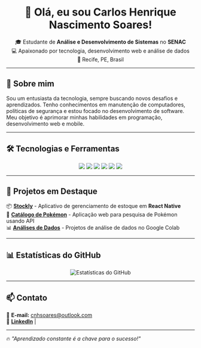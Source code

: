 <h1 align="center">👋 Olá, eu sou Carlos Henrique Nascimento Soares!</h1>

<p align="center">
  🎓 Estudante de <strong>Análise e Desenvolvimento de Sistemas</strong> no <strong>SENAC</strong>  <br>
  💻 Apaixonado por tecnologia, desenvolvimento web e análise de dados <br>
  📍 Recife, PE, Brasil
</p>

---

## 🚀 Sobre mim  
Sou um entusiasta da tecnologia, sempre buscando novos desafios e aprendizados. Tenho conhecimentos em manutenção de computadores, políticas de segurança e estou focado no desenvolvimento de software. Meu objetivo é aprimorar minhas habilidades em programação, desenvolvimento web e mobile.

---

## 🛠️ Tecnologias e Ferramentas  
<p align="center">
  <img src="https://img.shields.io/badge/Python-3776AB?style=for-the-badge&logo=python&logoColor=white"/>
  <img src="https://img.shields.io/badge/JavaScript-F7DF1E?style=for-the-badge&logo=javascript&logoColor=black"/>
  <img src="https://img.shields.io/badge/TypeScript-3178C6?style=for-the-badge&logo=typescript&logoColor=white"/>
  <img src="https://img.shields.io/badge/React-20232A?style=for-the-badge&logo=react&logoColor=61DAFB"/>
  <img src="https://img.shields.io/badge/Node.js-43853D?style=for-the-badge&logo=node.js&logoColor=white"/>
  <img src="https://img.shields.io/badge/PostgreSQL-336791?style=for-the-badge&logo=postgresql&logoColor=white"/>
</p>

---

## 📌 Projetos em Destaque  
📦 [**Stockly**](https://github.com/seuusuario/stockly) - Aplicativo de gerenciamento de estoque em **React Native**  
🦄 [**Catálogo de Pokémon**](https://github.com/seuusuario/pokedex) - Aplicação web para pesquisa de Pokémon usando API  
📊 [**Análises de Dados**](https://github.com/seuusuario/data-analysis) - Projetos de análise de dados no Google Colab  

---

## 📊 Estatísticas do GitHub  
<p align="center">
  <img src="https://github-readme-stats.vercel.app/api?username=seuusuario&show_icons=true&theme=tokyonight" alt="Estatísticas do GitHub" />
</p>

---

## 📫 Contato  
📩 **E-mail:** cnhsoares@outlook.com  
🔗 [**LinkedIn**](https://www.linkedin.com/in/carlos-soares-6717a02b5/) |

---

🔥 *"Aprendizado constante é a chave para o sucesso!"*
